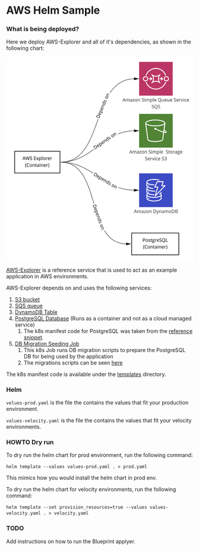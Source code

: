 # AWS Helm Sample

### What is being deployed?
Here we deploy AWS-Explorer and all of it's dependencies, as shown in the following chart:

![](../../../references/aws-explorer/media/chart.png)

[AWS-Explorer](../../../references/aws-explorer) is a reference service that is used to act as an example application in AWS environments.

AWS-Explorer depends on and uses the following services:
1. [S3 bucket](templates/s3.yaml)
2. [SQS queue](templates/sqs.yaml)
3. [DynamoDB Table](templates/dynamodb.yaml)
4. [PostgreSQL Database](templates/postgresql.yaml) (Runs as a container and not as a cloud managed service)
   1. The k8s manifest code for PostgreSQL was taken from the [reference snippet](../../../references/kubernetes/database-containers/postgresql.yaml).
5. [DB Migration Seeding Job](templates/seeding.yaml)
   1. This k8s Job runs DB migration scripts to prepare the PostgreSQL DB for being used by the application
   2. The migrations scripts can be seen [here](../../../references/db-migrations)

The k8s manifest code is available under the [templates](templates) directory.


### Helm

`velues-prod.yaml` is the file the contains the values that fit your production environment.

`values-velocity.yaml` is the file the contains the values that fit your velocity environments.

### HOWTO Dry run

To dry run the helm chart for prod environment, run the following command:
```shell
helm template --values values-prod.yaml . > prod.yaml
```
This mimics how you would install the helm chart in prod env.

To dry run the helm chart for velocity environments, run the following command:
```shell
helm template --set provision_resources=true --values values-velocity.yaml . > velocity.yaml
```



### TODO

Add instructions on how to run the Blueprint applyer.

